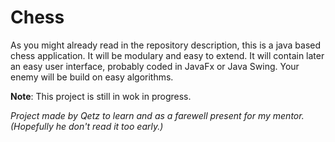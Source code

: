 # Chess

As you might already read in the repository description, this is a java based chess application. It will be modulary and easy to extend. It will contain later an easy user interface, probably coded in JavaFx or Java Swing. Your enemy will be build on easy algorithms.

**Note**: This project is still in wok in progress.

*Project made by Qetz to learn and as a farewell present for my mentor. (Hopefully he don't read it too early.)*
